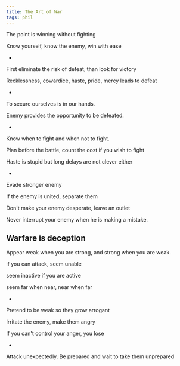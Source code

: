 ```yaml
---
title: The Art of War
tags: phil
---
```



The point is winning without fighting

Know yourself, know the enemy, win with ease

-

First eliminate the risk of defeat, than look for victory 

Recklessness, cowardice, haste, pride, mercy leads to defeat

-

To secure ourselves is in our hands. 

Enemy provides the opportunity to be defeated. 

-


Know when to fight and when not to fight. 

Plan before the battle, count the cost if you wish to fight 

Haste is stupid but long delays are not clever either

-

Evade stronger enemy

If the enemy is united, separate them 

Don't make your enemy desperate, leave an outlet 

Never interrupt your enemy when he is making a mistake.


## Warfare is deception 

Appear weak when you are strong, and strong when you are weak.

if you can attack, seem unable 

seem inactive if you are active 

seem far when near, near when far 

-

Pretend to be weak so they grow arrogant 

Irritate the enemy, make them angry

If you can't control your anger, you lose 

-

Attack unexpectedly. Be prepared and wait to take them unprepared



